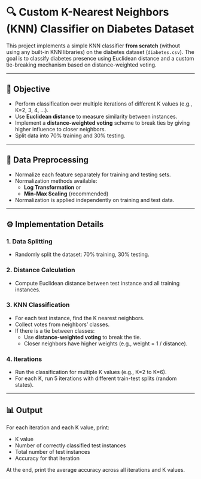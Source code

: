 # 🔍 Custom K-Nearest Neighbors (KNN) Classifier on Diabetes Dataset

This project implements a simple KNN classifier **from scratch** (without using any built-in KNN libraries) on the diabetes dataset (`diabetes.csv`). The goal is to classify diabetes presence using Euclidean distance and a custom tie-breaking mechanism based on distance-weighted voting.

---

## 🎯 Objective

- Perform classification over multiple iterations of different K values (e.g., K=2, 3, 4, ...).
- Use **Euclidean distance** to measure similarity between instances.
- Implement a **distance-weighted voting** scheme to break ties by giving higher influence to closer neighbors.
- Split data into 70% training and 30% testing.

---

## 🧹 Data Preprocessing

- Normalize each feature separately for training and testing sets.
- Normalization methods available:
  - **Log Transformation** or
  - **Min-Max Scaling** (recommended)
- Normalization is applied independently on training and test data.

---

## ⚙️ Implementation Details

### 1. Data Splitting
- Randomly split the dataset: 70% training, 30% testing.

### 2. Distance Calculation
- Compute Euclidean distance between test instance and all training instances.

### 3. KNN Classification
- For each test instance, find the K nearest neighbors.
- Collect votes from neighbors’ classes.
- If there is a tie between classes:
  - Use **distance-weighted voting** to break the tie.
  - Closer neighbors have higher weights (e.g., weight = 1 / distance).
  
### 4. Iterations
- Run the classification for multiple K values (e.g., K=2 to K=6).
- For each K, run 5 iterations with different train-test splits (random states).

---

## 📊 Output

For each iteration and each K value, print:
- K value
- Number of correctly classified test instances
- Total number of test instances
- Accuracy for that iteration

At the end, print the average accuracy across all iterations and K values.
